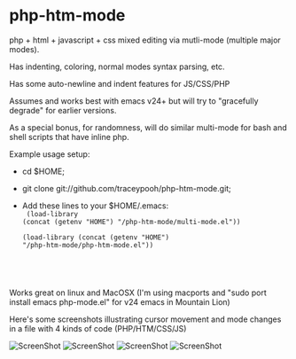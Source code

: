 php-htm-mode
============

php + html + javascript + css mixed editing via mutli-mode (multiple major modes).  

Has indenting, coloring, normal modes syntax parsing, etc.

Has some auto-newline and indent features for JS/CSS/PHP


Assumes and works best with emacs v24+
but will try to "gracefully degrade" for earlier versions.

As a special bonus, for randomness, will do similar multi-mode for bash
and shell scripts that have inline php.




Example usage setup:
* cd $HOME;
* git clone git://github.com/traceypooh/php-htm-mode.git;

* Add these lines to your $HOME/.emacs:
<code><br>
(load-library (concat (getenv "HOME") "/php-htm-mode/multi-mode.el"))<br>
(load-library (concat (getenv "HOME") "/php-htm-mode/php-htm-mode.el"))
</code>


Works great on linux and MacOSX 
(I'm using macports and "sudo port install emacs php-mode.el" for v24 emacs in Mountain Lion)


Here's some screenshots illustrating cursor movement and mode changes in a file with 4 kinds of code
(PHP/HTM/CSS/JS)

![ScreenShot](https://raw.github.com/traceypooh/php-htm-mode/master/php.png) ![ScreenShot](https://raw.github.com/traceypooh/php-htm-mode/master/htm.png)
![ScreenShot](https://raw.github.com/traceypooh/php-htm-mode/master/css.png) ![ScreenShot](https://raw.github.com/traceypooh/php-htm-mode/master/js.png)



